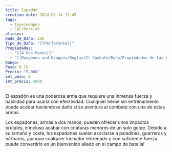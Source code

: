 ```yaml
---
title: Espadón
creation date: 2024-02-14 12:49
tags:
  - type/weapon
  - CaC/Marcial
aliases: 
Dado_de_Daño: 2d6
Tipo_de_Daño: "[[Perforante]]"
Propiedades:
  - "[[A Dos Manos]]"
  - "[[Dungeons and Dragons/Reglas/2) Combate/Daño/Propiedades de las Armas/Pesada]]"
Rango: 
Peso: 6 lb
Precio: "5.000"
int_peso: 6
int_precio: 5000
---
```


El espadón es una poderosa arma que requiere una inmensa fuerza y habilidad para usarla con efectividad. Cualquier héroe sin entrenamiento puede acabar haciendose daño si se aventura al combate con una de estas armas.

Los espadones, armas a dos manos, pueden ofrecer unos impactos brutales, e incluso acabar con criaturas menores de un solo golpe. Debido a su tamaño y coste, los espadones suelen asociarse a paladines, guerreros y bárbaros, ¡aunque cualquier luchador entrenado y con suficiente fuerza puede convertirlo en un bienvenido aliado en el campo de batalla!